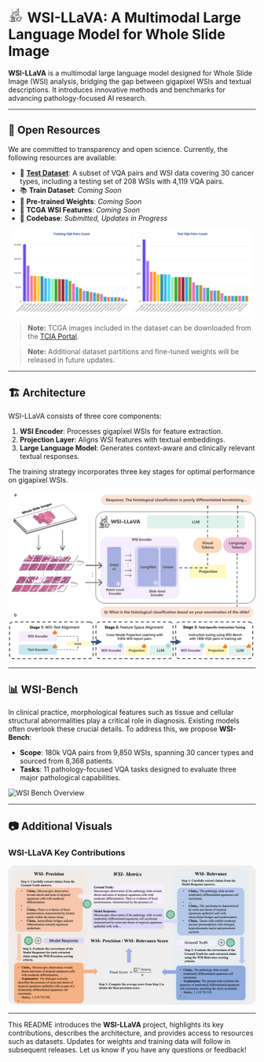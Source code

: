 # ![WSI-LLaVA Logo](static/image/wsi-logo_16.png) WSI-LLaVA: A Multimodal Large Language Model for Whole Slide Image

**WSI-LLaVA** is a multimodal large language model designed for Whole Slide Image (WSI) analysis, bridging the gap between gigapixel WSIs and textual descriptions. It introduces innovative methods and benchmarks for advancing pathology-focused AI research.

---

## 📂 Open Resources

We are committed to transparency and open science. Currently, the following resources are available:

- 📄 **[Test Dataset](./dataset/WSI-Bench_test.json)**: A subset of VQA pairs and WSI data covering 30 cancer types, including a testing set of 208 WSIs with 4,119 VQA pairs.
- 📚 **Train Dataset**: *Coming Soon*  
- 🎯 **Pre-trained Weights**: *Coming Soon*  
- 🧬 **TCGA WSI Features**: *Coming Soon*  
- 🚀 **Codebase**:  *Submitted, Updates in Progress*  

<p align="center">
  <img src="static/image/Training_VQA_Count.png" width="48%">
  <img src="static/image/Test_VQA_Count.png" width="48%">
</p>

> **Note:** TCGA images included in the dataset can be downloaded from the [TCIA Portal](https://portal.imaging.datacommons.cancer.gov/explore/).

> **Note:** Additional dataset partitions and fine-tuned weights will be released in future updates.

---

## 🏗️ Architecture

WSI-LLaVA consists of three core components:
1. **WSI Encoder**: Processes gigapixel WSIs for feature extraction.
2. **Projection Layer**: Aligns WSI features with textual embeddings.
3. **Large Language Model**: Generates context-aware and clinically relevant textual responses.

The training strategy incorporates three key stages for optimal performance on gigapixel WSIs.

![WSI-LLaVA Architecture](static/image/architecture.png)

---

## 📊 WSI-Bench

In clinical practice, morphological features such as tissue and cellular structural abnormalities play a critical role in diagnosis. Existing models often overlook these crucial details. To address this, we propose **WSI-Bench**:

- **Scope**: 180k VQA pairs from 9,850 WSIs, spanning 30 cancer types and sourced from 8,368 patients.
- **Tasks**: 11 pathology-focused VQA tasks designed to evaluate three major pathological capabilities.

![WSI Bench Overview](static/image/wsi-beach.png)

---

## 📷 Additional Visuals

### **WSI-LLaVA Key Contributions**
![Key Contributions](static/image/metric.png)

---

This README introduces the **WSI-LLaVA** project, highlights its key contributions, describes the architecture, and provides access to resources such as datasets. Updates for weights and training data will follow in subsequent releases. Let us know if you have any questions or feedback!